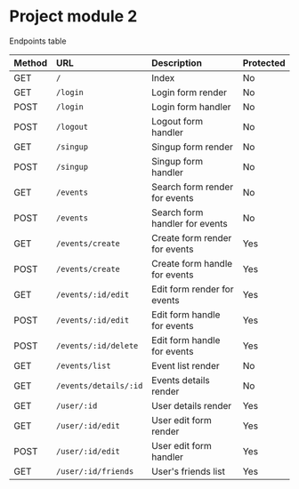 # Project module 2

Endpoints table 



| Method    |  URL     | Description |  Protected   |
| :-------- | :------- | :---------- | :----------- |
| GET | `/` | Index |   No   |
| GET | `/login ` | Login form render | No |
| POST | `/login ` | Login form handler | No |
| POST | `/logout ` | Logout form handler | No |
| GET | `/singup ` | Singup form render | No |
| POST | `/singup ` | Singup form handler | No |
| GET | `/events` | Search form render for events | No |
| POST | `/events` | Search form handler for events | No |
| GET | `/events/create` | Create form render for events | Yes |
| POST | `/events/create` | Create form handle for events | Yes |
| GET | `/events/:id/edit` | Edit form render for events | Yes |
| POST | `/events/:id/edit` | Edit form handle for events | Yes |
| POST | `/events/:id/delete` | Edit form handle for events | Yes |
| GET | `/events/list` | Event list render | No |
| GET | `/events/details/:id` | Events details render | No |
| GET | `/user/:id` | User details render | Yes |
| GET | `/user/:id/edit` | User edit form render | Yes |
|POST | `/user/:id/edit` | User edit form handler | Yes |
| GET | `/user/:id/friends` | User's friends list | Yes |
